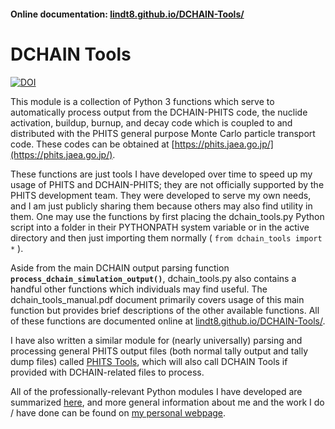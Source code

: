 #### Online documentation: [lindt8.github.io/DCHAIN-Tools/](https://lindt8.github.io/DCHAIN-Tools/)

# DCHAIN Tools
[![DOI](https://zenodo.org/badge/DOI/10.5281/zenodo.14267236.svg)](https://doi.org/10.5281/zenodo.14267236)

This module is a collection of Python 3 functions which serve to automatically process output from the DCHAIN-PHITS code, the nuclide activation, buildup, burnup, and decay code which is coupled to and distributed with the PHITS general purpose Monte Carlo particle transport code. These codes can be obtained at [https://phits.jaea.go.jp/](https://phits.jaea.go.jp/).

These functions are just tools I have developed over time to speed up my usage of PHITS and DCHAIN-PHITS; they are not officially supported by the PHITS development team.  They were developed to serve my own needs, and I am just publicly sharing them because others may also find utility in them.  One may use the functions by first placing the dchain_tools.py Python script into a folder in their PYTHONPATH system variable or in the active directory and then just importing them normally ( `from dchain_tools import *` ).

Aside from the main DCHAIN output parsing function **`process_dchain_simulation_output()`**, dchain_tools.py also contains a handful other functions which individuals may find useful.  The dchain_tools_manual.pdf document primarily covers usage of this main function but provides brief descriptions of the other available functions.  All of these functions are documented online at [lindt8.github.io/DCHAIN-Tools/](https://lindt8.github.io/DCHAIN-Tools/).

I have also written a similar module for (nearly universally) parsing and processing general PHITS output files (both normal tally output and tally dump files) called [PHITS Tools](https://github.com/Lindt8/PHITS-Tools/), which will also call DCHAIN Tools if provided with DCHAIN-related files to process.

All of the professionally-relevant Python modules I have developed are summarized [here](https://lindt8.github.io/professional-code-projects/), and more general information about me and the work I do / have done can be found on [my personal webpage](https://lindt8.github.io/).
